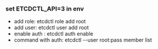 ### set  ETCDCTL_API=3 in env



- add role:  etcdctl role add root
- add user:  etcdctl user add root 
- enable auth : etcdctl auth enable
- command with auth: etcdctl  --user root:pass member list



